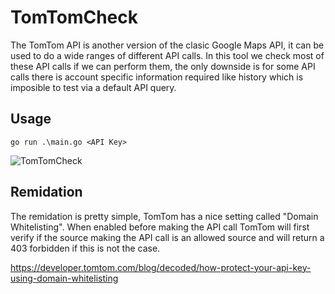 # TomTomCheck
The TomTom API is another version of the clasic Google Maps API, it can be used to do a wide ranges of different API calls. In this tool we check most of these API calls if we can perform them, the only downside is for some API calls there is account specific information required like history which is imposible to test via a default API query.

## Usage
```
go run .\main.go <API Key>
```
![TomTomCheck](https://user-images.githubusercontent.com/67435928/202419434-a10b2d57-d361-434f-883e-052fc10608e4.png)

## Remidation
The remidation is pretty simple, TomTom has a nice setting called "Domain Whitelisting". When enabled before making the API call TomTom will first verify if the source making the API call is an allowed source and will return a 403 forbidden if this is not the case.

https://developer.tomtom.com/blog/decoded/how-protect-your-api-key-using-domain-whitelisting

